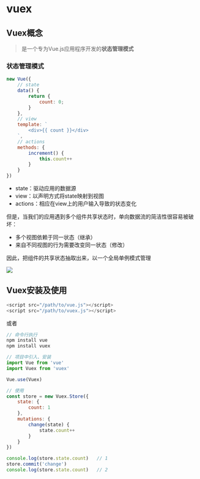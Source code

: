 # vuex

## Vuex概念

> 是一个专为Vue.js应用程序开发的**状态管理模式**

### 状态管理模式

```javascript
new Vue({
    // state
    data() {
        return {
            count: 0;
        }
    },
    // view
    template: `
        <div>{{ count }}</div>
    `,
    // actions
    methods: {
        increment() {
            this.count++
        }
    }
})
```

* state：驱动应用的数据源
* view：以声明方式将state映射到视图
* actions：相应在view上的用户输入导致的状态变化

但是，当我们的应用遇到多个组件共享状态时，单向数据流的简洁性很容易被破坏：

* 多个视图依赖于同一状态（继承）
* 来自不同视图的行为需要改变同一状态（修改）

因此，把组件的共享状态抽取出来，以一个全局单例模式管理

![](../.gitbook/assets/state.png)

## Vuex安装及使用

```javascript
<script src="/path/to/vue.js"></script>
<script src="/path/to/vuex.js"></script>
```

或者

```javascript
// 命令行执行
npm install vue 
npm install vuex
```

```javascript
// 项目中引入、安装
import Vue from 'vue'
import Vuex from 'vuex'

Vue.use(Vuex)

// 使用
const store = new Vuex.Store({
    state: {
        count: 1
    },
    mutations: {
        change(state) {
            state.count++
        }
    }
})

console.log(store.state.count)   // 1
store.commit('change')
console.log(store.state.count)   // 2
```

